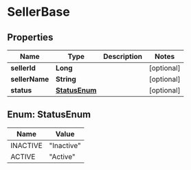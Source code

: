 
# SellerBase

## Properties
Name | Type | Description | Notes
------------ | ------------- | ------------- | -------------
**sellerId** | **Long** |  |  [optional]
**sellerName** | **String** |  |  [optional]
**status** | [**StatusEnum**](#StatusEnum) |  |  [optional]


<a name="StatusEnum"></a>
## Enum: StatusEnum
Name | Value
---- | -----
INACTIVE | &quot;Inactive&quot;
ACTIVE | &quot;Active&quot;



